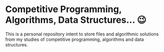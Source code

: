 # Competitive Programming, Algorithms, Data Structures... :wink:

This is a personal repository intent to store files and algorithmic solutions from my studies of competitive programming, algorithms and data structures.

